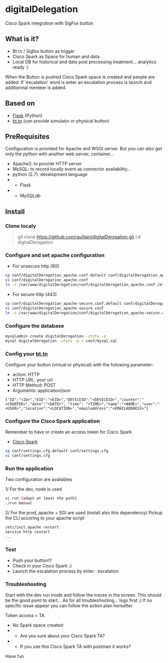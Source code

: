 # digitalDelegation
Cisco Spark integration with SigFox button

## What is it?
* Bt.tn / Sigfox button as trigger
* Cisco Spark as Space for human and data
* Local DB for historical and data post processing treatment... analytics ready :)

When the Button is pushed Cisco Spark space is created and people are added.
If 'escalation' word is enter an escalation process is launch and additionnal member is added.

## Based on
* [Flask](http://flask.pocoo.org/) (Python)
* [bt.tn](https://my.bt.tn) (can provide simulator or physical button)

## PreRequisites
Configuration is provided for Apache and WSGI server.
But you can also get only the python with another web server, container...
* Apache2: to provide HTTP server
* MySQL: to record locally event as connector availability...
* python (2.7): development language
* * Flask
* * MySQLdb

## Install

### Clone localy
> git clone https://github.com/guillain/digitalDerogation.git
> cd digitalDerogation

### Configure and set apache configuration
* For unsecure http (80)

```bash
cp conf/digitalDerogation_apache.conf.default conf/digitalDerogation_apache.conf
vi conf/digitalDerogation_apache.conf 
ln -s /var/www/digitalDerogation/conf/digitalDerogation_apache.conf /etc/apache2/conf-enabled/digitalDerogation_apache.conf
```

* For secure http (443)

```bash
cp conf/digitalDerogation_apache-secure.conf.default conf/digitalDerogation_apache_secure.conf
vi conf/digitalDerogation_apache-secure.conf 
ln -s /var/www/digitalDerogation/conf/digitalDerogation_apache-secure.conf /etc/apache2/conf-enabled/digitalDerogation_apache-secure.conf
```

### Configure the database
```bash
mysqladmin create digitalDerogation -utoto -p
mysql digitalDerogation -utoto -p < conf/mysql.sql
```

### Config your [bt.tn](https://my.bt.tn/home)
Configure your button (virtual or physical) with the following parameter:
* action: HTTP
* HTTP URL: your url
* HTTP Method: POST
* Arguments: application/json
```
{"ID":"<ID>","EID":"<EID>","DEVICEID":"<DEVICEID>","counter":"<COUNTER>","date":"<DATE>", "time": "<TIME>","name":"<NAME>","user":"<USER>","location":"<LOCATION>","emailaddress":"<EMAILADDRESS>"}
```

### Configure the Cisco Spark application
Remember to have or create an access token for Cisco Spark
* [Cisco Spark](http://developper.ciscospark.com) 

```bash
cp conf/settings.cfg.default conf/settings.cfg
vi conf/settings.cfg
```

### Run the application
Two configuration are availables

1/ For the dev, node is used

```bash
vi run (adapt at least the path)
./run manual
```

2/ For the prod, apache + SGI are used (install also this dependency)
Pickup the CLI accoring to your apache script

```bash
/etc/init.apache restart 
service http restart
...
```

### Test
* Push your button!!!
* Check in your Cisco Spark ;)
* Launch the escalation process by enter : escalation

### Troubleshooting
Start with the dev run mode and follow the traces in the screen.
This should be the good point to start... As for all troubleshooting... logs first ;)
If no specific issue appear you can follow the action plan hereafter.

Token access = TA

* No Spark space created: 
* * Are you sure about your Cisco Spark TA?
* * If you use this Cisco Spark TA with postman it works?


Have fun
